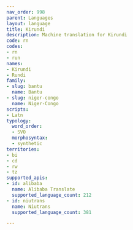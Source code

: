 ```yaml
---
nav_order: 998
parent: Languages
layout: language
title: Kirundi
description: Machine translation for Kirundi
code: rn
codes:
- rn
- run
names:
- Kirundi
- Rundi
family:
- slug: bantu
  name: Bantu
- slug: niger-congo
  name: Niger-Congo
scripts:
- Latn
typology:
  word_order:
  - SVO
  morphosyntax:
  - synthetic
territories:
- bi
- cd
- rw
- tz
supported_apis:
- id: alibaba
  name: Alibaba Translate
  supported_language_count: 212
- id: niutrans
  name: Niutrans
  supported_language_count: 381

---
```


